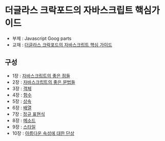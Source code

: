 더글라스 크락포드의 자바스크립트 핵심가이드
===========================================
* 부제 : Javascript Goog parts
* 교재 : [더글라스 크락포드의 자바스크립트 핵심 가이드](http://www.yes24.com/24/goods/3071412?scode=032&OzSrank=1)

## 구성
* 1장 : [자바스크립트의 좋은 점들](./chap_01.md)
* 2장 : [자바스크립트의 좋은 문법들](./chap_02.md)
* 3장 : [객체](./chap_03.md)
* 4장 : [함수](./chap_04.md)
* 5장 : [상속](./chap_05.md)
* 6장 : [배열](./chap_06.md)
* 7장 : [정규 표현식](./chap_07.md)
* 8장 : [메소드](./chap_08.md)
* 9장 : [스타일](./chap_09.md)
* 10장 : [아름다운 속성에 대한 단상](./chap_10.md)